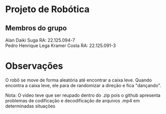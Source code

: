 # Projeto de Robótica
## Membros do grupo
Alan Daiki Suga RA: 22.125.094-7 <br>
Pedro Henrique Lega Kramer Costa RA: 22.125.091-3

# Observações
O robô se move de forma aleatória até encontrar a caixa leve. Quando encontra a caixa leve, ele para de randomizar a direção e fica "dançando".

Nota: O video teve que ser reupado dentro do .zip pois o github apresenta problemas de codificação e decodificação de arquivos .mp4 em determinadas situações 
